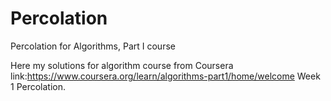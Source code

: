 # Percolation
Percolation for Algorithms, Part I course

Here my solutions for algorithm course from Coursera link:https://www.coursera.org/learn/algorithms-part1/home/welcome
Week 1 Percolation.


